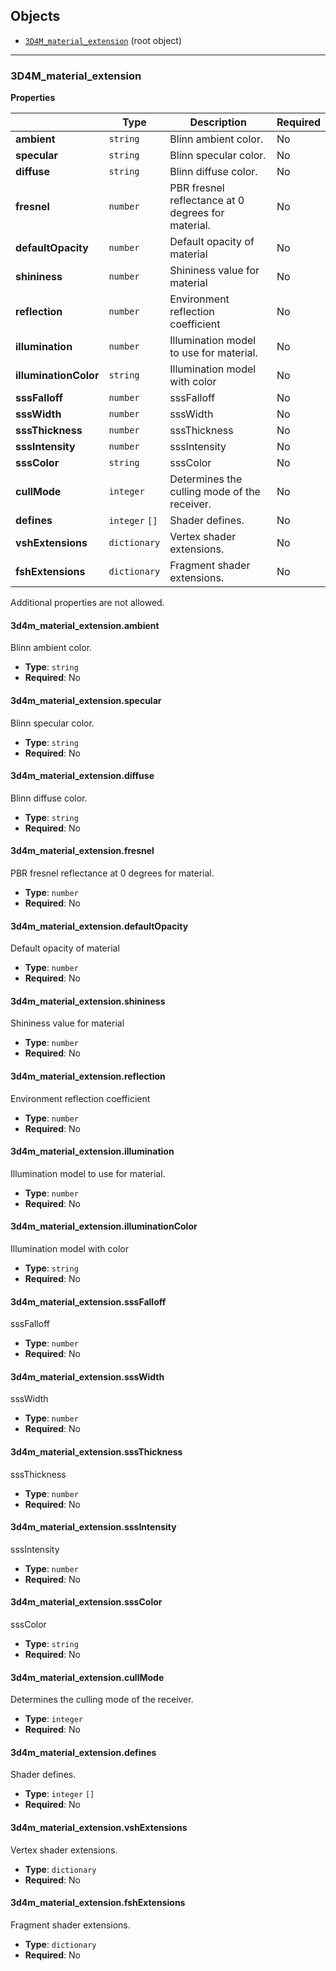 ## Objects
* [`3D4M_material_extension`](#reference-3d4m_material_extension) (root object)


---------------------------------------
<a name="reference-3d4m_material_extension"></a>
### 3D4M_material_extension

**Properties**

|   |Type|Description|Required|
|---|----|-----------|--------|
|**ambient**|`string`|Blinn ambient color.|No|
|**specular**|`string`|Blinn specular color.|No|
|**diffuse**|`string`|Blinn diffuse color.|No|
|**fresnel**|`number`|PBR fresnel reflectance at 0 degrees for material.|No|
|**defaultOpacity**|`number`|Default opacity of material|No|
|**shininess**|`number`|Shininess value for material|No|
|**reflection**|`number`|Environment reflection coefficient|No|
|**illumination**|`number`|Illumination model to use for material.|No|
|**illuminationColor**|`string`|Illumination model with color|No|
|**sssFalloff**|`number`|sssFalloff|No|
|**sssWidth**|`number`|sssWidth|No|
|**sssThickness**|`number`|sssThickness|No|
|**sssIntensity**|`number`|sssIntensity|No|
|**sssColor**|`string`|sssColor|No|
|**cullMode**|`integer`|Determines the culling mode of the receiver.|No|
|**defines**|`integer` `[]`|Shader defines.|No|
|**vshExtensions**|`dictionary`|Vertex shader extensions.|No|
|**fshExtensions**|`dictionary`|Fragment shader extensions.|No|

Additional properties are not allowed.

#### 3d4m_material_extension.ambient

Blinn ambient color.

* **Type**: `string`
* **Required**: No

#### 3d4m_material_extension.specular

Blinn specular color.

* **Type**: `string`
* **Required**: No

#### 3d4m_material_extension.diffuse

Blinn diffuse color.

* **Type**: `string`
* **Required**: No

#### 3d4m_material_extension.fresnel

PBR fresnel reflectance at 0 degrees for material.

* **Type**: `number`
* **Required**: No

#### 3d4m_material_extension.defaultOpacity

Default opacity of material

* **Type**: `number`
* **Required**: No

#### 3d4m_material_extension.shininess

Shininess value for material

* **Type**: `number`
* **Required**: No

#### 3d4m_material_extension.reflection

Environment reflection coefficient

* **Type**: `number`
* **Required**: No

#### 3d4m_material_extension.illumination

Illumination model to use for material.

* **Type**: `number`
* **Required**: No

#### 3d4m_material_extension.illuminationColor

Illumination model with color

* **Type**: `string`
* **Required**: No

#### 3d4m_material_extension.sssFalloff

sssFalloff

* **Type**: `number`
* **Required**: No

#### 3d4m_material_extension.sssWidth

sssWidth

* **Type**: `number`
* **Required**: No

#### 3d4m_material_extension.sssThickness

sssThickness

* **Type**: `number`
* **Required**: No

#### 3d4m_material_extension.sssIntensity

sssIntensity

* **Type**: `number`
* **Required**: No

#### 3d4m_material_extension.sssColor

sssColor

* **Type**: `string`
* **Required**: No

#### 3d4m_material_extension.cullMode

Determines the culling mode of the receiver.

* **Type**: `integer`
* **Required**: No

#### 3d4m_material_extension.defines

Shader defines.

* **Type**: `integer` `[]`
* **Required**: No

#### 3d4m_material_extension.vshExtensions

Vertex shader extensions.

* **Type**: `dictionary`
* **Required**: No

#### 3d4m_material_extension.fshExtensions

Fragment shader extensions.

* **Type**: `dictionary`
* **Required**: No


